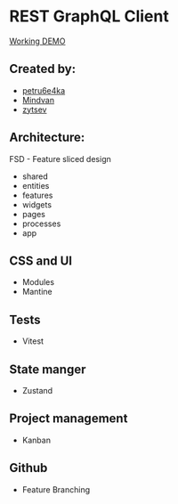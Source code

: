 # REST GraphQL Client

[Working DEMO](https://comforting-lolly-5cf9cf.netlify.app)

## Created by:
- [petru6e4ka](https://github.com/petru6e4ka)
- [Mindvan](https://github.com/Mindvan)
- [zytsev](https://github.com/zytsev)

## Architecture:

FSD - Feature sliced design

- shared
- entities
- features
- widgets
- pages
- processes
- app

## CSS and UI

- Modules
- Mantine

## Tests

- Vitest

## State manger

- Zustand

## Project management

- Kanban

## Github

- Feature Branching
